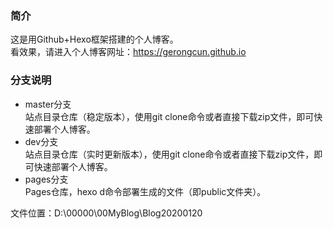 ### 简介
这是用Github+Hexo框架搭建的个人博客。  
看效果，请进入个人博客网址：https://gerongcun.github.io  

### 分支说明
- master分支  
站点目录仓库（稳定版本），使用git clone命令或者直接下载zip文件，即可快速部署个人博客。  
- dev分支  
站点目录仓库（实时更新版本），使用git clone命令或者直接下载zip文件，即可快速部署个人博客。   
- pages分支  
Pages仓库，hexo d命令部署生成的文件（即public文件夹）。  

文件位置：D:\00000\00MyBlog\Blog20200120   
